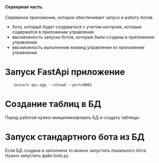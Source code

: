 #### Серверная часть.
Серверное приложение, которое обеспечивает запуск и работу ботов.
- бота, который будет создаваться с учетом настроек, которые содержатся в приложении управления.
- ввозможность запуска ботов, которые были созданы в приложении управления.
- ввозможность выполнения команд управления из приложения управления

# Запуск FastApi приложение
```
    uvicorn api:app --reload --port=8081
```

# Создание таблиц в БД
Перед работой нужно иницилиизировать БД и создать таблицы:

# Запуск стандартного бота из БД
Если БД создана и заполнена то можно запустить локального бота:
Нужно запустить файл bots.py
